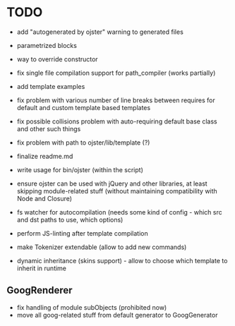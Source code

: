# TODO

* add "autogenerated by ojster" warning to generated files
* parametrized blocks
* way to override constructor
* fix single file compilation support for path_compiler (works partially)

* add template examples

* fix problem with various number of line breaks between requires for default and custom template based templates
* fix possible collisions problem with auto-requiring default base class and other such things

* fix problem with path to ojster/lib/template (?)
* finalize readme.md

* write usage for bin/ojster (within the script)

* ensure ojster can be used with jQuery and other libraries, at least skipping module-related stuff (without maintaining compatibility with Node and Closure)
* fs watcher for autocompilation (needs some kind of config - which src and dst paths to use, which options)
* perform JS-linting after template compilation

* make Tokenizer extendable (allow to add new commands)
* dynamic inheritance (skins support) - allow to choose which template to inherit in runtime

## GoogRenderer

* fix handling of module subObjects (prohibited now)
* move all goog-related stuff from default generator to GoogGenerator
